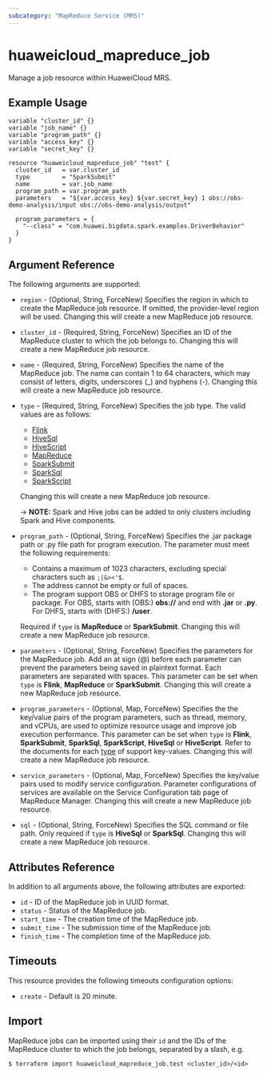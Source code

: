 ```yaml
---
subcategory: "MapReduce Service (MRS)"
---
```


# huaweicloud_mapreduce_job

Manage a job resource within HuaweiCloud MRS.

## Example Usage

```hcl
variable "cluster_id" {}
variable "job_name" {}
variable "program_path" {}
variable "access_key" {}
variable "secret_key" {}

resource "huaweicloud_mapreduce_job" "test" {
  cluster_id   = var.cluster_id
  type         = "SparkSubmit"
  name         = var.job_name
  program_path = var.program_path
  parameters   = "${var.access_key} ${var.secret_key} 1 obs://obs-demo-analysis/input obs://obs-demo-analysis/output"

  program_parameters = {
    "--class" = "com.huawei.bigdata.spark.examples.DriverBehavior"
  }
}
```

## Argument Reference

The following arguments are supported:

* `region` - (Optional, String, ForceNew) Specifies the region in which to create the MapReduce job resource. If
  omitted, the provider-level region will be used. Changing this will create a new MapReduce job resource.

* `cluster_id` - (Required, String, ForceNew) Specifies an ID of the MapReduce cluster to which the job belongs to.
  Changing this will create a new MapReduce job resource.

* `name` - (Required, String, ForceNew) Specifies the name of the MapReduce job. The name can contain 1 to 64
  characters, which may consist of letters, digits, underscores (_) and hyphens (-). Changing this will create a new
  MapReduce job resource.

<!-- Placing the html block above list will lead to improperly rendered content -->
* `type` - (Required, String, ForceNew) Specifies the job type.
<a name="mapreduce_job_type"></a>
  The valid values are as follows:
  + [Flink](https://support.huaweicloud.com/intl/en-us/usermanual-mrs/mrs_01_0527.html)
  + [HiveSql](https://support.huaweicloud.com/intl/en-us/usermanual-mrs/mrs_01_0525.html)
  + [HiveScript](https://support.huaweicloud.com/intl/en-us/usermanual-mrs/mrs_01_0525.html)
  + [MapReduce](https://support.huaweicloud.com/intl/en-us/usermanual-mrs/mrs_01_0052.html)
  + [SparkSubmit](https://support.huaweicloud.com/intl/en-us/usermanual-mrs/mrs_01_0524.html)
  + [SparkSql](https://support.huaweicloud.com/intl/en-us/usermanual-mrs/mrs_01_0526.html)
  + [SparkScript](https://support.huaweicloud.com/intl/en-us/usermanual-mrs/mrs_01_0526.html)

  Changing this will create a new MapReduce job resource.

  -> **NOTE:** Spark and Hive jobs can be added to only clusters including Spark and Hive components.

* `program_path` - (Optional, String, ForceNew) Specifies the .jar package path or .py file path for program execution.
  The parameter must meet the following requirements:
  + Contains a maximum of 1023 characters, excluding special characters such as `;|&><'$`.
  + The address cannot be empty or full of spaces.
  + The program support OBS or DHFS to storage program file or package. For OBS, starts with (OBS:) **obs://** and end
      with **.jar** or **.py**. For DHFS, starts with (DHFS:) **/user**.

  Required if `type` is **MapReduce** or **SparkSubmit**. Changing this will create a new MapReduce job resource.

* `parameters` - (Optional, String, ForceNew) Specifies the parameters for the MapReduce job. Add an at sign (@) before
  each parameter can prevent the parameters being saved in plaintext format. Each parameters are separated with spaces.
  This parameter can be set when `type` is **Flink**, **MapReduce** or **SparkSubmit**. Changing this will create a new
  MapReduce job resource.

* `program_parameters` - (Optional, Map, ForceNew) Specifies the the key/value pairs of the program parameters, such as
  thread, memory, and vCPUs, are used to optimize resource usage and improve job execution performance. This parameter
  can be set when `type` is **Flink**, **SparkSubmit**, **SparkSql**, **SparkScript**, **HiveSql** or
  **HiveScript**. Refer to the documents for each [type](#mapreduce_job_type) of support key-values.
  Changing this will create a new MapReduce job resource.

* `service_parameters` - (Optional, Map, ForceNew) Specifies the key/value pairs used to modify service configuration.
  Parameter configurations of services are available on the Service Configuration tab page of MapReduce Manager.
  Changing this will create a new MapReduce job resource.

* `sql` - (Optional, String, ForceNew) Specifies the SQL command or file path. Only required if `type` is **HiveSql**
  or **SparkSql**. Changing this will create a new MapReduce job resource.

## Attributes Reference

In addition to all arguments above, the following attributes are exported:

* `id` - ID of the MapReduce job in UUID format.
* `status` - Status of the MapReduce job.
* `start_time` - The creation time of the MapReduce job.
* `submit_time` - The submission time of the MapReduce job.
* `finish_time` - The completion time of the MapReduce job.

## Timeouts

This resource provides the following timeouts configuration options:

* `create` - Default is 20 minute.

## Import

MapReduce jobs can be imported using their `id` and the IDs of the MapReduce cluster to which the job belongs, separated
by a slash, e.g.

```
$ terraform import huaweicloud_mapreduce_job.test <cluster_id>/<id>
```
